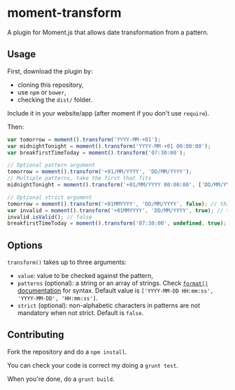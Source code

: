 # moment-transform
A plugin for Moment.js that allows date transformation from a pattern.

## Usage

First, download the plugin by:
* cloning this repository,
* use `npm` or `bower`,
* checking the `dist/` folder.

Include it in your website/app (after moment if you don't use `require`).

Then:

```javascript
var tomorrow = moment().transform('YYYY-MM-+01');
var midnightTonight = moment().transform('YYYY-MM-+01 00:00:00');
var breakfirstTimeToday = moment().transform('07:30:00');

// Optional pattern argument
tomorrow = moment().transform('+01/MM/YYYY', 'DD/MM/YYYY');
// Multiple patterns, take the first that fits
midnightTonight = moment().transform('+01/MM/YYYY 00:00:00', ['DD/MM/YYYY', 'DD/MM/YYYY HH:mm:ss']);

// Optional strict argument
tomorrow = moment().transform('+01MMYYYY', 'DD/MM/YYYY', false); // this works
var invalid = moment().transform('+01MMYYYY', 'DD/MM/YYYY', true); // this will return an invalid date.
invalid.isValid(); // false
breakfirstTimeToday = moment().transform('07:30:00', undefined, true); // with default patterns
```

## Options

`transform()` takes up to three arguments:
* `value`: value to be checked against the pattern,
* `patterns` (optional): a string or an array of strings. Check [`format()` documentation](http://momentjs.com/docs/#/displaying/format/) for syntax. Default value is `['YYYY-MM-DD HH:mm:ss', 'YYYY-MM-DD', 'HH:mm:ss']`.
* `strict` (optional): non-alphabetic characters in patterns are not mandatory when not strict. Default is `false`.

## Contributing

Fork the repository and do a `npm install`.

You can check your code is correct my doing a `grunt test`.

When you're done, do a `grunt build`.
